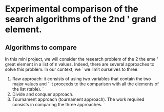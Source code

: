 # Experimental comparison of the search algorithms of the 2nd ' grand element.
## Algorithms to compare
In this mini project, we will consider the research problem of the 2 the eme ' great element in a list
of n values. Indeed, there are several approaches to solve this problem. In our context, we `
we limit ourselves to three: 
1. Raw approach: it consists of using two variables that contain the two major values and `
it proceeds to the comparison with all the elements of the list (table).  ́
2. Divide and conquer approach.
3. Tournament approach (tournament approach).
The work required consists in comparing the three approaches. `

